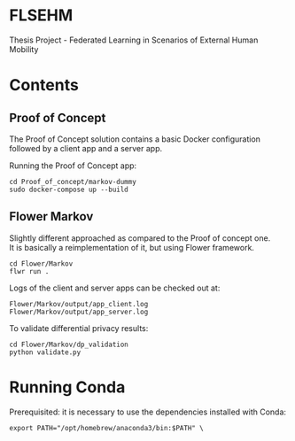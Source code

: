 # FLSEHM
Thesis Project - Federated Learning in Scenarios of External Human Mobility 

# Contents
## Proof of Concept

The Proof of Concept solution contains a basic Docker configuration followed by a client app and a server app.

Running the Proof of Concept app:
```
cd Proof_of_concept/markov-dummy
sudo docker-compose up --build
```

## Flower Markov

Slightly  different approached as compared to the Proof of concept one. \
It is basically a reimplementation of it, but using Flower framework.
```
cd Flower/Markov
flwr run .
```

Logs of the client and server apps can be checked out at:
```
Flower/Markov/output/app_client.log
Flower/Markov/output/app_server.log
```

To validate differential privacy results:
```
cd Flower/Markov/dp_validation
python validate.py
```

# Running Conda

Prerequisited: it is necessary to use the dependencies installed with Conda:
```
export PATH="/opt/homebrew/anaconda3/bin:$PATH" \
```